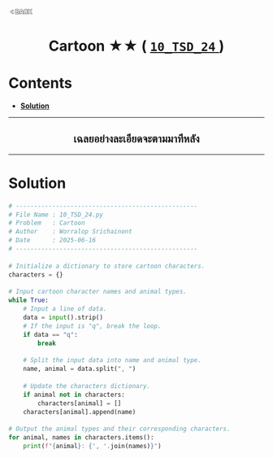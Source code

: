 <p align="left">
  <a href="../README.md">
    <img src="../../Z99-OTHERS/00-common/00-back.png" style="width:10%">
  </a>
</p>

<div align="center">
  <h1>
    Cartoon ★★ (
      <a href="https://drive.google.com/file/d/1-d45vrVJgudHhNZWBcjlpOO7604YnSpC/view?usp=drive_link">
        <code>10_TSD_24</code>
      </a>
    )
  </h1>
</div>

# Contents

-   [**Solution**](#solution)

---

<div align="center">
  <h2>เฉลยอย่างละเอียดจะตามมาทีหลัง</h2>
</div>

---

# Solution

```python
# --------------------------------------------------
# File Name : 10_TSD_24.py
# Problem   : Cartoon
# Author    : Worralop Srichainont
# Date      : 2025-06-16
# --------------------------------------------------

# Initialize a dictionary to store cartoon characters.
characters = {}

# Input cartoon character names and animal types.
while True:
    # Input a line of data.
    data = input().strip()
    # If the input is "q", break the loop.
    if data == "q":
        break

    # Split the input data into name and animal type.
    name, animal = data.split(", ")

    # Update the characters dictionary.
    if animal not in characters:
        characters[animal] = []
    characters[animal].append(name)

# Output the animal types and their corresponding characters.
for animal, names in characters.items():
    print(f"{animal}: {', '.join(names)}")
```
